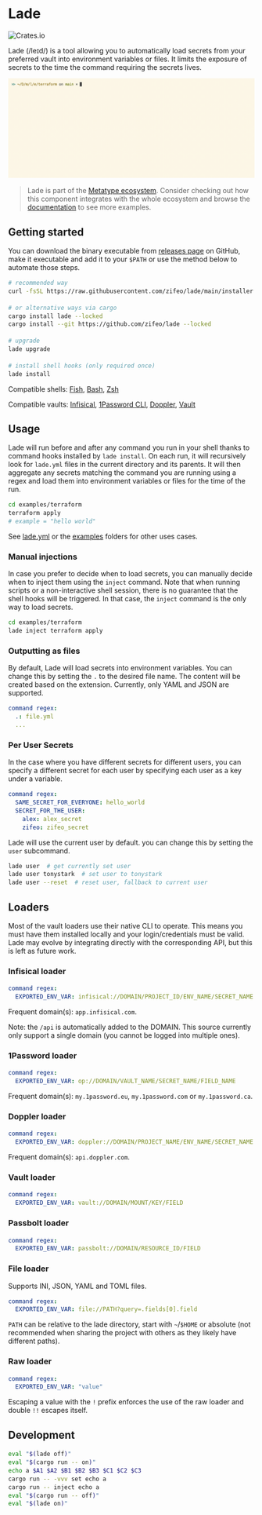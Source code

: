 # Lade

![Crates.io](https://img.shields.io/crates/v/lade)

Lade (/leɪd/) is a tool allowing you to automatically load secrets from your
preferred vault into environment variables or files. It limits the exposure of
secrets to the time the command requiring the secrets lives.

![Demo](./examples/demo.gif)

> Lade is part of the
> [Metatype ecosystem](https://github.com/metatypedev/metatype). Consider
> checking out how this component integrates with the whole ecosystem and browse
> the
> [documentation](https://metatype.dev?utm_source=github&utm_medium=readme&utm_campaign=lade)
> to see more examples.

## Getting started

You can download the binary executable from
[releases page](https://github.com/zifeo/whiz/releases/) on GitHub, make it
executable and add it to your `$PATH` or use the method below to automate those
steps.

```bash
# recommended way
curl -fsSL https://raw.githubusercontent.com/zifeo/lade/main/installer.sh | bash

# or alternative ways via cargo
cargo install lade --locked
cargo install --git https://github.com/zifeo/lade --locked

# upgrade
lade upgrade

# install shell hooks (only required once)
lade install
```

Compatible shells: [Fish](https://fishshell.com),
[Bash](https://www.gnu.org/software/bash/), [Zsh](https://zsh.sourceforge.io)

Compatible vaults: [Infisical](https://infisical.com),
[1Password CLI](https://1password.com/downloads/command-line/),
[Doppler](https://www.doppler.com), [Vault](https://github.com/hashicorp/vault)

## Usage

Lade will run before and after any command you run in your shell thanks to
command hooks installed by `lade install`. On each run, it will recursively look
for `lade.yml` files in the current directory and its parents. It will then
aggregate any secrets matching the command you are running using a regex and
load them into environment variables or files for the time of the run.

```bash
cd examples/terraform
terraform apply
# example = "hello world"
```

See [lade.yml](lade.yml) or the [examples](./examples) folders for other uses
cases.

### Manual injections

In case you prefer to decide when to load secrets, you can manually decide when
to inject them using the `inject` command. Note that when running scripts or a
non-interactive shell session, there is no guarantee that the shell hooks will
be triggered. In that case, the `inject` command is the only way to load
secrets.

```bash
cd examples/terraform
lade inject terraform apply
```

### Outputting as files

By default, Lade will load secrets into environment variables. You can change
this by setting the `.` to the desired file name. The content will be created
based on the extension. Currently, only YAML and JSON are supported.

```yaml
command regex:
  .: file.yml
  ...
```

### Per User Secrets

In the case where you have different secrets for different users, you can
specify a different secret for each user by specifying each user as a key under
a variable.
```yaml
command regex:
  SAME_SECRET_FOR_EVERYONE: hello_world
  SECRET_FOR_THE_USER: 
    alex: alex_secret
    zifeo: zifeo_secret
```
Lade will use the current user by default. you can change this by setting the
`user` subcommand.
```sh
lade user  # get currently set user
lade user tonystark  # set user to tonystark
lade user --reset  # reset user, fallback to current user
```


## Loaders

Most of the vault loaders use their native CLI to operate. This means you must
have them installed locally and your login/credentials must be valid. Lade may
evolve by integrating directly with the corresponding API, but this is left as
future work.

### Infisical loader

```yaml
command regex:
  EXPORTED_ENV_VAR: infisical://DOMAIN/PROJECT_ID/ENV_NAME/SECRET_NAME
```

Frequent domain(s): `app.infisical.com`.

Note: the `/api` is automatically added to the DOMAIN. This source currently
only support a single domain (you cannot be logged into multiple ones).

### 1Password loader

```yaml
command regex:
  EXPORTED_ENV_VAR: op://DOMAIN/VAULT_NAME/SECRET_NAME/FIELD_NAME
```

Frequent domain(s): `my.1password.eu`, `my.1password.com` or `my.1password.ca`.

### Doppler loader

```yaml
command regex:
  EXPORTED_ENV_VAR: doppler://DOMAIN/PROJECT_NAME/ENV_NAME/SECRET_NAME
```

Frequent domain(s): `api.doppler.com`.

### Vault loader

```yaml
command regex:
  EXPORTED_ENV_VAR: vault://DOMAIN/MOUNT/KEY/FIELD
```

### Passbolt loader

```yaml
command regex:
  EXPORTED_ENV_VAR: passbolt://DOMAIN/RESOURCE_ID/FIELD
```

### File loader

Supports INI, JSON, YAML and TOML files.

```yaml
command regex:
  EXPORTED_ENV_VAR: file://PATH?query=.fields[0].field
```

`PATH` can be relative to the lade directory, start with `~`/`$HOME` or absolute
(not recommended when sharing the project with others as they likely have
different paths).

### Raw loader

```yaml
command regex:
  EXPORTED_ENV_VAR: "value"
```

Escaping a value with the `!` prefix enforces the use of the raw loader and
double `!!` escapes itself.

## Development

```bash
eval "$(lade off)"
eval "$(cargo run -- on)"
echo a $A1 $A2 $B1 $B2 $B3 $C1 $C2 $C3
cargo run -- -vvv set echo a
cargo run -- inject echo a
eval "$(cargo run -- off)"
eval "$(lade on)"
```
